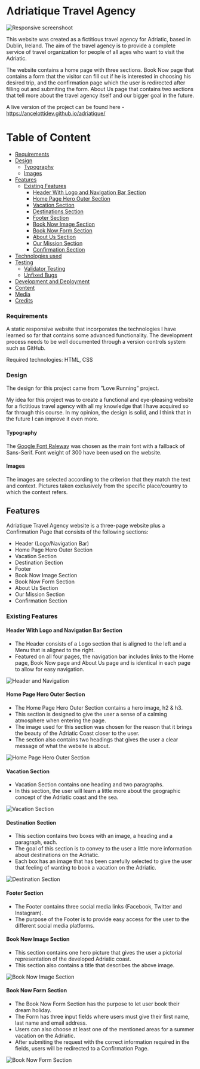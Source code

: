 # Ʌdriatique Travel Agency

![Responsive screenshoot](./assets/images/responsive-website-photo.png)

This website was created as a fictitious travel agency for Adriatic, based in Dublin, Ireland.
The aim of the travel agency is to provide a complete service of travel organization for people of all ages who want to visit the Adriatic.

The website contains a home page with three sections. Book Now page that contains a form that the visitor can fill out if he is interested in choosing his desired trip, and the confirmation page which the user is redirected after filling out and submiting the form. About Us page that contains two sections that tell more about the travel agency itself and our bigger goal in the future.

A live version of the project can be found here - https://ancelottidev.github.io/adriatique/
 
 # Table of Content

+ [Requirements](#requirements "Requirements")
+ [Design](#design "Design")
    + [Typography](#typography "Typography")
    + [Images](#images "Images")
+ [Features](#features "Features")
  + [Existing Features](#existing-features "Existing Features")
    + [Header With Logo and Navigation Bar Section](#header-with-logo-and-navigation-bar-section "Header With Logo and Navigation Bar Section")
    + [Home Page Hero Outer Section](#home-page-hero-outer-section "Home Page Hero Outer Section")
    + [Vacation Section](#vacation-section "Vacation Section")
    + [Destinations Section](#destinations-section "Destinations Section")
    + [Footer Section](#footer-section "Footer Section")
    + [Book Now Image Section](#book-now-image-section "Book Now Image Section")
    + [Book Now Form Section](#book-now-form-section "Book Now Form Section")
    + [About Us Section](#about-us-section "About Us Section")
    + [Our Mission Section](#our-mission-section "Our Mission Section")
    + [Confirmation Section](#confirmation-section "Confirmation Section")
+ [Technologies used](#technologies-used "Technologies used")
+ [Testing](#testing "Testing")
  + [Validator Testing](#validator-testing "Validator Testing")
  + [Unfixed Bugs](#unfixed-bugs "Unfixed Bugs")
+ [Development and Deployment](#development-and-deployment "Development and Deployment")
+ [Content](#content "Content")
+ [Media](#media "Media")
+ [Credits](#credits "Credits")

### Requirements

A static responsive website that incorporates the technologies I have learned so far that contains some advanced functionality. The development process needs to be well documented through a version controls system such as GitHub.

Required technologies: HTML, CSS

### Design

The design for this project came from ”Love Running” project.

My idea for this project was to create a functional and eye-pleasing website for a fictitious travel agency with all my knowledge that I have acquired so far through this course. In my opinion, the design is solid, and I think that in the future I can improve it even more.

#### Typography

The [Google Font Raleway](https://fonts.googleapis.com/css2?family=Raleway:wght@300&display=swap) was chosen as the main font with a fallback of Sans-Serif. Font weight of 300 have been used on the website.

#### Images

The images are selected according to the criterion that they match the text and context. Pictures taken exclusively from the specific place/country to which the context refers.

## Features 

Ʌdriatique Travel Agency website is a three-page website plus a Confirmation Page that consists of the following sections:

 - Header (Logo/Navigation Bar)
 - Home Page Hero Outer Section
 - Vacation Section
 - Destination Section
 - Footer
 - Book Now Image Section
 - Book Now Form Section
 - About Us Section
 - Our Mission Section
 - Confirmation Section

 ### Existing Features

 #### Header With Logo and Navigation Bar Section

  - The Header consists of a Logo section that is aligned to the left and a Menu that is aligned to the right.
  - Featured on all four pages, the navigation bar includes links to the Home page, Book Now page and About Us page and is identical in each page to allow for easy navigation.

  ![Header and Navigation](./assets/images/header-photo.png)

 #### Home Page Hero Outer Section

  - The Home Page Hero Outer Section contains a hero image, h2 & h3.
  - This section is designed to give the user a sense of a calming atmosphere when entering the page.
  - The image used for this section was chosen for the reason that it brings the beauty of the Adriatic Coast closer to the user.
  - The section also contains two headings that gives the user a clear message of what the website is about.

 ![Home Page Hero Outer Section](./assets/images/discover-adriatic-coast-with-us.png)

 #### Vacation Section

  - Vacation Section contains one heading and two paragraphs.
  - In this section, the user will learn a little more about the geographic concept of the Adriatic coast and the sea.
  
 ![Vacation Section](./assets/images/this-is-what-you-are-missing.png)

 #### Destination Section

  - This section contains two boxes with an image, a heading and a paragraph, each.
  - The goal of this section is to convey to the user a little more information about destinations on the Adriatic.
  - Each box has an image that has been carefully selected to give the user that feeling of wanting to book a vacation on the Adriatic.

 ![Destination Section](./assets/images/destinations-section.png)

 #### Footer Section

  - The Footer contains three social media links (Facebook, Twitter and Instagram).
  - The purpose of the Footer is to provide easy access for the user to the different social media platforms.

 #### Book Now Image Section

  - This section contains one hero picture that gives the user a pictorial representation of the developed Adriatic coast.
  - This section also contains a title that describes the above image.

  ![Book Now Image Section](./assets/images/book-now-hero-image.png)

 #### Book Now Form Section
  - The Book Now Form Section has the purpose to let user book their dream holiday.
  - The Form has three input fields where users must give their first name, last name and email address.
  - Users can also choose at least one of the mentioned areas for a summer vacation on the Adriatic.
  - After submiting the request with the correct information required in the fields, users will be redirected to a Confirmation Page.

  ![Book Now Form Section](./assets/images/book-now-form.png)
